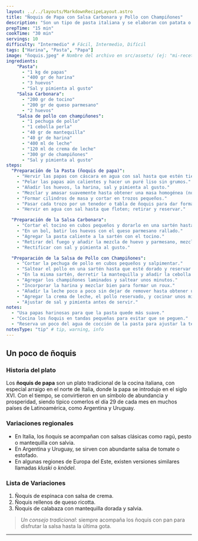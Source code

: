 ```yaml
---
layout: ../../layouts/MarkdownRecipeLayout.astro
title: "Ñoquis de Papa con Salsa Carbonara y Pollo con Champiñones"
description: "Son un tipo de pasta italiana y se elaboran con patata o platano o yuca y sémola de trigo, harinas y queso de ricota (con o sin espinacas)."
prepTime: "15 min"
cookTime: "30 min"
servings: 10
difficulty: "Intermedio" # Fácil, Intermedio, Difícil
tags: ["Harina", "Pasta", "Papa"]
image: "ñoquis.jpeg" # Nombre del archivo en src/assets/ (ej: "mi-receta.jpg")
ingredients:
    "Pasta":
      - "1 kg de papas"
      - "400 gr de harina"
      - "3 huevos"
      - "Sal y pimienta al gusto"
    "Salsa Carbonara":
      - "200 gr de tocino"
      - "200 gr de queso parmesano"
      - "2 huevos"
    "Salsa de pollo con champiñones":
      - "1 pechuga de pollo"
      - "1 cebolla perla"
      - "40 gr de mantequilla"
      - "40 gr de harina"
      - "400 ml de leche"
      - "120 ml de crema de leche"
      - "300 gr de champiñones"
      - "Sal y pimienta al gusto"
steps:
  "Preparación de la Pasta (ñoquis de papa)":
    - "Hervir las papas con cáscara en agua con sal hasta que estén tiernas."
    - "Pelar las papas aún calientes y hacer un puré liso sin grumos."
    - "Añadir los huevos, la harina, sal y pimienta al gusto."
    - "Mezclar y amasar suavemente hasta obtener una masa homogénea (no sobre amasar para evitar que quede dura)."
    - "Formar cilindros de masa y cortar en trozos pequeños."
    - "Pasar cada trozo por un tenedor o tabla de ñoquis para dar forma."
    - "Hervir en agua con sal hasta que floten; retirar y reservar."

  "Preparación de la Salsa Carbonara":
    - "Cortar el tocino en cubos pequeños y dorarlo en una sartén hasta que quede crujiente."
    - "En un bol, batir los huevos con el queso parmesano rallado."
    - "Agregar la pasta caliente a la sartén con el tocino."
    - "Retirar del fuego y añadir la mezcla de huevo y parmesano, mezclando rápidamente para formar una crema sin que los huevos se cocinen en exceso."
    - "Rectificar con sal y pimienta al gusto."

  "Preparación de la Salsa de Pollo con Champiñones":
    - "Cortar la pechuga de pollo en cubos pequeños y salpimentar."
    - "Saltear el pollo en una sartén hasta que esté dorado y reservar."
    - "En la misma sartén, derretir la mantequilla y añadir la cebolla picada, cocinando hasta que esté transparente."
    - "Agregar los champiñones laminados y saltear unos minutos."
    - "Incorporar la harina y mezclar bien para formar un roux."
    - "Añadir la leche poco a poco sin dejar de remover hasta obtener una salsa espesa."
    - "Agregar la crema de leche, el pollo reservado, y cocinar unos minutos más."
    - "Ajustar de sal y pimienta antes de servir."
notes:
  - "Usa papas harinosas para que la pasta quede más suave."  
  - "Cocina los ñoquis en tandas pequeñas para evitar que se peguen."  
  - "Reserva un poco del agua de cocción de la pasta para ajustar la textura de las salsas."
notesType: "tip" # tip, warning, info
---
```


## Un poco de ñoquis

### Historia del plato
Los **ñoquis de papa** son un plato tradicional de la cocina italiana, con especial arraigo en el norte de Italia, donde la papa se introdujo en el siglo XVI. Con el tiempo, se convirtieron en un símbolo de abundancia y prosperidad, siendo típico comerlos el día 29 de cada mes en muchos países de Latinoamérica, como Argentina y Uruguay.  

### Variaciones regionales
- En Italia, los ñoquis se acompañan con salsas clásicas como ragú, pesto o mantequilla con salvia.  
- En Argentina y Uruguay, se sirven con abundante salsa de tomate o estofado.  
- En algunas regiones de Europa del Este, existen versiones similares llamadas *kluski* o *knödel*.  

### Lista de Variaciones
1. Ñoquis de espinaca con salsa de crema.  
2. Ñoquis rellenos de queso ricotta.  
3. Ñoquis de calabaza con mantequilla dorada y salvia.  

> *Un consejo tradicional*: siempre acompaña los ñoquis con pan para disfrutar la salsa hasta la última gota.  
---